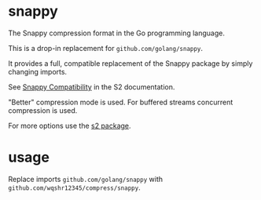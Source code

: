 # snappy

The Snappy compression format in the Go programming language.

This is a drop-in replacement for `github.com/golang/snappy`.

It provides a full, compatible replacement of the Snappy package by simply changing imports.

See [Snappy Compatibility](https://github.com/wqshr12345/compress/tree/master/s2#snappy-compatibility) in the S2 documentation.

"Better" compression mode is used. For buffered streams concurrent compression is used.

For more options use the [s2 package](https://pkg.go.dev/github.com/wqshr12345/compress/s2).

# usage

Replace imports `github.com/golang/snappy` with `github.com/wqshr12345/compress/snappy`.
